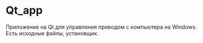 # Qt_app
Приложение на Qt для управления приводом с компьютера на Windows. Есть исходные файлы, установщик.

